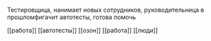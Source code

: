 Тестировщица, нанимает новых сотрудников, руководительница в прошломфигачит автотесты, готова помочь

 [[работа]]
[[автотесты]]
  [[озон]]
  [[работа]]
  [[люди]]
  
